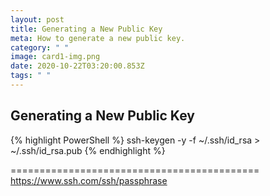 ```yaml
---
layout: post
title: Generating a New Public Key
meta: How to generate a new public key.
category: " "
image: card1-img.png
date: 2020-10-22T03:20:00.853Z
tags: " "
---
```

## Generating a New Public Key


{% highlight PowerShell %}
ssh-keygen -y -f ~/.ssh/id_rsa > ~/.ssh/id_rsa.pub
{% endhighlight %}



===========================================
https://www.ssh.com/ssh/passphrase